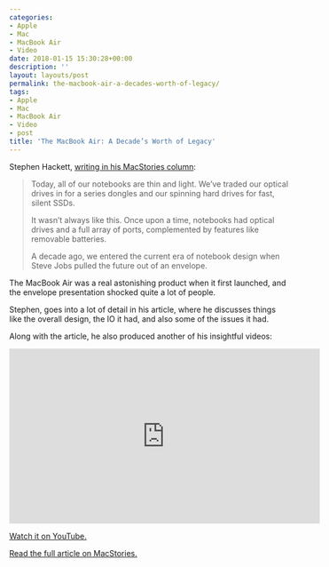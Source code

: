 ```yaml
---
categories:
- Apple
- Mac
- MacBook Air
- Video
date: 2018-01-15 15:30:28+00:00
description: ''
layout: layouts/post
permalink: the-macbook-air-a-decades-worth-of-legacy/
tags:
- Apple
- Mac
- MacBook Air
- Video
- post
title: 'The MacBook Air: A Decade’s Worth of Legacy'
---
```


<p>Stephen Hackett, <a href="https://www.macstories.net/mac/the-macbook-air-a-decades-worth-of-legacy/">writing in his MacStories column</a>:</p>
<blockquote><p>Today, all of our notebooks are thin and light. We’ve traded our optical drives in for a series dongles and our spinning hard drives for fast, silent SSDs.</p>
<p>It wasn’t always like this. Once upon a time, notebooks had optical drives and a full array of ports, complemented by features like removable batteries.</p>
<p>A decade ago, we entered the current era of notebook design when Steve Jobs pulled the future out of an envelope.</p></blockquote>
<p>The MacBook Air was a real astonishing product when it first launched, and the envelope presentation shocked quite a lot of people.</p>
<p>Stephen, goes into a lot of detail in his article, where he discusses things like the overall design, the IO it had, and also some of the issues it had.</p>
<p>Along with the article, he also produced another of his insightful videos:</p>
<p><iframe src="https://www.youtube.com/embed/vyr-tngrmNI" width="560" height="315" frameborder="0" allowfullscreen="allowfullscreen"></iframe></p>
<p><a href="https://www.youtube.com/watch?v=vyr-tngrmNI">Watch it on YouTube.</a></p>
<p><a href="https://www.macstories.net/mac/the-macbook-air-a-decades-worth-of-legacy/">Read the full article on MacStories.</a></p>